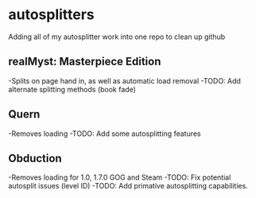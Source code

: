 # autosplitters
Adding all of my autosplitter work into one repo to clean up github

## realMyst: Masterpiece Edition
-Splits on page hand in, as well as automatic load removal
-TODO: Add alternate splitting methods (book fade)

## Quern
-Removes loading
-TODO: Add some autosplitting features

## Obduction
-Removes loading for 1.0, 1.7.0 GOG and Steam
-TODO: Fix potential autosplit issues (level ID)
-TODO: Add primative autosplitting capabilities.
